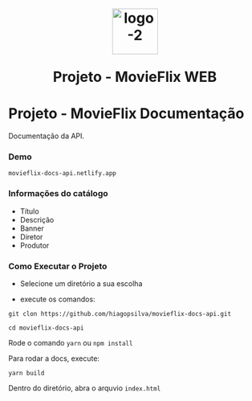 
<h1 align="center">
<img style="text-align: center" width="91" alt="logo-2" src="https://user-images.githubusercontent.com/47197695/182469585-b81ea92f-5399-49b0-86ff-fa6672353925.png">

Projeto - MovieFlix WEB
</h1>

# Projeto - MovieFlix Documentação

Documentação da API.

### Demo
```
movieflix-docs-api.netlify.app
```

### Informações do catálogo
- Título
- Descrição
- Banner
- Diretor
- Produtor


### Como Executar o Projeto

- Selecione um diretório a sua escolha

- execute os comandos: 
```
git clon https://github.com/hiagopsilva/movieflix-docs-api.git
```

```
cd movieflix-docs-api
```

Rode o comando `yarn` ou `npm install`

Para rodar a docs, execute:
```
yarn build
```

Dentro do diretório, abra o arquvio `index.html`

